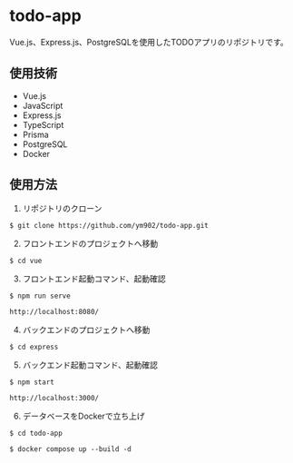 # todo-app
Vue.js、Express.js、PostgreSQLを使用したTODOアプリのリポジトリです。

## 使用技術
- Vue.js
- JavaScript
- Express.js
- TypeScript
- Prisma
- PostgreSQL
- Docker

## 使用方法
1. リポジトリのクローン
```
$ git clone https://github.com/ym902/todo-app.git
```

2. フロントエンドのプロジェクトへ移動
```
$ cd vue
```

3. フロントエンド起動コマンド、起動確認
```
$ npm run serve
```
```
http://localhost:8080/
```

4. バックエンドのプロジェクトへ移動
```
$ cd express
```

5. バックエンド起動コマンド、起動確認
```
$ npm start
```
```
http://localhost:3000/
```
6. データベースをDockerで立ち上げ
```
$ cd todo-app
```
```
$ docker compose up --build -d
```
